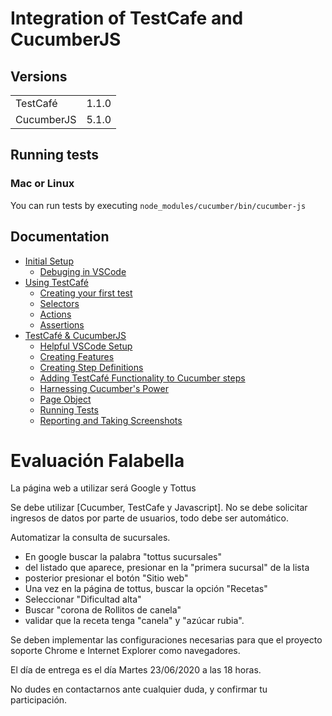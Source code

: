 # Integration of TestCafe and CucumberJS

## Versions
<table>
<tr>
    <td>TestCafé</td>
    <td>1.1.0</td>
</tr>
<tr>
    <td>CucumberJS</td>
    <td>5.1.0</td>
</tr>
</table>

## Running tests

### Mac or Linux
You can run tests by executing `node_modules/cucumber/bin/cucumber-js`

## Documentation
* [Initial Setup](https://github.com/rquellh/testcafe-cucumber/wiki/Initial-Setup)
  * [Debuging in VSCode](https://github.com/rquellh/testcafe-cucumber/wiki/Debugging-in-VSCode)
* [Using TestCafé](https://github.com/rquellh/testcafe-cucumber/wiki/Using-TestCafe)
  * [Creating your first test](https://github.com/rquellh/testcafe-cucumber/wiki/Creating-your-first-test)
  * [Selectors](https://github.com/rquellh/testcafe-cucumber/wiki/Selectors)
  * [Actions](https://github.com/rquellh/testcafe-cucumber/wiki/Actions)
  * [Assertions](https://github.com/rquellh/testcafe-cucumber/wiki/Assertions)
* [TestCafé & CucumberJS](https://github.com/rquellh/testcafe-cucumber/wiki/TestCafe-&-CucumberJS)
  * [Helpful VSCode Setup](https://github.com/rquellh/testcafe-cucumber/wiki/Helpful-VSCode-Setup)
  * [Creating Features](https://github.com/rquellh/testcafe-cucumber/wiki/Creating-Features)
  * [Creating Step Definitions](https://github.com/rquellh/testcafe-cucumber/wiki/Creating-Step-Definitions)
  * [Adding TestCafé Functionality to Cucumber steps](https://github.com/rquellh/testcafe-cucumber/wiki/Adding-TestCafe-Functionality-to-Cucumber-steps)
  * [Harnessing Cucumber's Power](https://github.com/rquellh/testcafe-cucumber/wiki/Harnessing-Cucumber's-Power)
  * [Page Object](https://github.com/rquellh/testcafe-cucumber/wiki/Page-Object)
  * [Running Tests](https://github.com/rquellh/testcafe-cucumber/wiki/Running-Tests)
  * [Reporting and Taking Screenshots](https://github.com/rquellh/testcafe-cucumber/wiki/Reporting-and-Taking-Screenshots)



# Evaluación Falabella
La página web a utilizar será Google y Tottus

Se debe utilizar [Cucumber, TestCafe y Javascript]. 
No se debe solicitar ingresos de datos por parte de usuarios, todo debe ser automático.

Automatizar la consulta de sucursales.

* En google buscar la palabra "tottus sucursales"
* del listado que aparece, presionar en la "primera sucursal" de la lista
* posterior presionar el botón "Sitio web"
* Una vez en la página de tottus, buscar la opción "Recetas" 
* Seleccionar "Dificultad alta"
* Buscar "corona de Rollitos de canela"
* validar que la receta tenga "canela" y "azúcar rubia".

Se deben implementar las configuraciones necesarias para que el proyecto soporte Chrome e Internet Explorer como navegadores. 

El día de entrega es el día Martes 23/06/2020 a las 18 horas. 

No dudes en contactarnos ante cualquier duda, y confirmar tu participación. 
